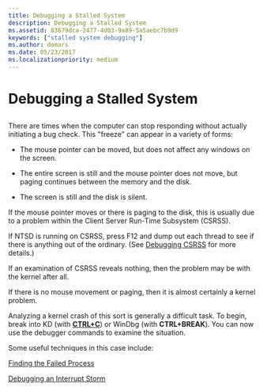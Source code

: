 ```yaml
---
title: Debugging a Stalled System
description: Debugging a Stalled System
ms.assetid: 83679dca-2477-4d03-9a89-5a5aebc7b9d9
keywords: ["stalled system debugging"]
ms.author: domars
ms.date: 05/23/2017
ms.localizationpriority: medium
---
```


# Debugging a Stalled System


## <span id="ddk_debugging_a_stalled_system_dbg"></span><span id="DDK_DEBUGGING_A_STALLED_SYSTEM_DBG"></span>


There are times when the computer can stop responding without actually initiating a bug check. This "freeze" can appear in a variety of forms:

-   The mouse pointer can be moved, but does not affect any windows on the screen.

-   The entire screen is still and the mouse pointer does not move, but paging continues between the memory and the disk.

-   The screen is still and the disk is silent.

If the mouse pointer moves or there is paging to the disk, this is usually due to a problem within the Client Server Run-Time Subsystem (CSRSS).

If NTSD is running on CSRSS, press F12 and dump out each thread to see if there is anything out of the ordinary. (See [Debugging CSRSS](debugging-csrss.md) for more details.)

If an examination of CSRSS reveals nothing, then the problem may be with the kernel after all.

If there is no mouse movement or paging, then it is almost certainly a kernel problem.

Analyzing a kernel crash of this sort is generally a difficult task. To begin, break into KD (with [**CTRL+C**](ctrl-c--break-.md)) or WinDbg (with **CTRL+BREAK**). You can now use the debugger commands to examine the situation.

Some useful techniques in this case include:

[Finding the Failed Process](finding-the-failed-process.md)

[Debugging an Interrupt Storm](debugging-an-interrupt-storm.md)

 

 





